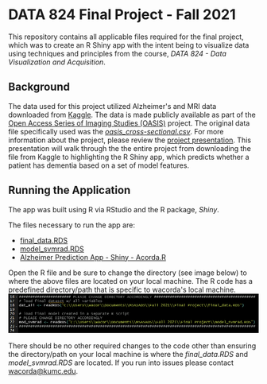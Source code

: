 # DATA 824 Final Project - Fall 2021
This repository contains all applicable files required for the final project, which was to create an R Shiny app with the intent being to visualize data using techniques and principles from the course, *DATA 824 - Data Visualization and Acquisition*. 
## Background
The data used for this project utilized Alzheimer's and MRI data downloaded from [Kaggle](https://www.kaggle.com/jboysen/mri-and-alzheimers). The data is made publicly available as part of the [Open Access Series of Imaging Studies (OASIS)](https://www.oasis-brains.org) project. The original data file specifically used was the [*oasis_cross-sectional.csv*](oasis_cross-sectional.csv). For more information about the project, please review the [project presentation](Alzheimer’s%20Prediction%20App.pdf). This presentation will walk through the the entire project from downloading the file from Kaggle to highlighting the R Shiny app, which predicts whether a patient has dementia based on a set of model features. 
## Running the Application
The app was built using R via RStudio and the R package, *Shiny*. 

The files necessary to run the app are:

- [final_data.RDS](final_data.RDS)
- [model_svmrad.RDS](model_svmrad.RDS)
- [Alzheimer Prediction App - Shiny - Acorda.R](Alzheimer%20Prediction%20App%20-%20Shiny%20-%20Acorda.R)

Open the R file and be sure to change the directory (see image below) to where the above files are located on your local machine. The R code has a predefined directory/path that is specific to wacorda's local machine. 
![This is an image](/images/ChangeDirectory.PNG)

There should be no other required changes to the code other than ensuring the directory/path on your local machine is where the *final_data.RDS* and *model_svmrad.RDS* are located. If you run into issues please contact wacorda@kumc.edu.
